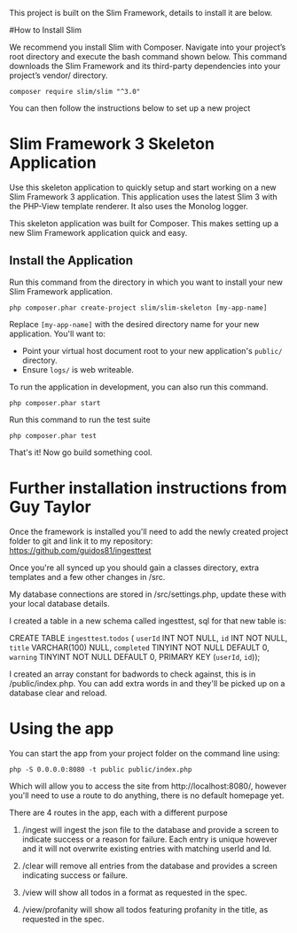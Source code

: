 This project is built on the Slim Framework, details to install it are below.

#How to Install Slim

We recommend you install Slim with Composer. Navigate into your project’s root directory and execute the bash command shown below. This command downloads the Slim Framework and its third-party dependencies into your project’s vendor/ directory.

    composer require slim/slim "^3.0"

You can then follow the instructions below to set up a new project

# Slim Framework 3 Skeleton Application

Use this skeleton application to quickly setup and start working on a new Slim Framework 3 application. This application uses the latest Slim 3 with the PHP-View template renderer. It also uses the Monolog logger.

This skeleton application was built for Composer. This makes setting up a new Slim Framework application quick and easy.

## Install the Application

Run this command from the directory in which you want to install your new Slim Framework application.

    php composer.phar create-project slim/slim-skeleton [my-app-name]

Replace `[my-app-name]` with the desired directory name for your new application. You'll want to:

* Point your virtual host document root to your new application's `public/` directory.
* Ensure `logs/` is web writeable.

To run the application in development, you can also run this command. 

	php composer.phar start

Run this command to run the test suite

	php composer.phar test

That's it! Now go build something cool.

# Further installation instructions from Guy Taylor

Once the framework is installed you'll need to add the newly created project folder to git and link it to my repository: https://github.com/guidos81/ingesttest

Once you're all synced up you should gain a classes directory, extra templates and a few other changes in /src. 

My database connections are stored in /src/settings.php, update these with your local database details.

I created a table in a new schema called ingesttest, sql for that new table is:

CREATE TABLE `ingesttest`.`todos` (
  `userId` INT NOT NULL,
  `id` INT NOT NULL,
  `title` VARCHAR(100) NULL,
  `completed` TINYINT NOT NULL DEFAULT 0,
  `warning` TINYINT NOT NULL DEFAULT 0,
  PRIMARY KEY (`userId`, `id`));

I created an array constant for badwords to check against, this is in /public/index.php. You can add extra words in and they'll be picked up on a database clear and reload.

# Using the app

You can start the app from your project folder on the command line using:

    php -S 0.0.0.0:8080 -t public public/index.php

Which will allow you to access the site from http://localhost:8080/, however you'll need to use a route to do anything, there is no default homepage yet.

There are 4 routes in the app, each with a different purpose

1. /ingest will ingest the json file to the database and provide a screen to indicate success or a reason for failure. Each entry is unique however and it will not overwrite existing entries with matching userId and Id.

2. /clear will remove all entries from the database and provides a screen indicating success or failure.

3. /view will show all todos in a format as requested in the spec.

4. /view/profanity will show all todos featuring profanity in the title, as requested in the spec.